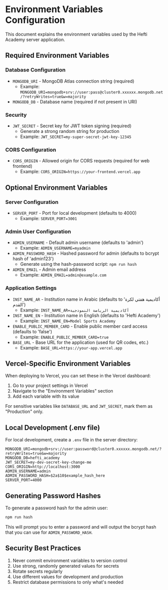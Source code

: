 # Environment Variables Configuration

This document explains the environment variables used by the Hefti Academy server application.

## Required Environment Variables

### Database Configuration
- `MONGODB_URI` - MongoDB Atlas connection string (required)
  - Example: `MONGODB_URI=mongodb+srv://user:pass@cluster0.xxxxxx.mongodb.net/?retryWrites=true&w=majority`
- `MONGODB_DB` - Database name (required if not present in URI)

### Security
- `JWT_SECRET` - Secret key for JWT token signing (required)
  - Generate a strong random string for production
  - Example: `JWT_SECRET=my-super-secret-jwt-key-12345`

### CORS Configuration
- `CORS_ORIGIN` - Allowed origin for CORS requests (required for web frontend)
  - Example: `CORS_ORIGIN=https://your-frontend.vercel.app`

## Optional Environment Variables

### Server Configuration
- `SERVER_PORT` - Port for local development (defaults to 4000)
  - Example: `SERVER_PORT=3001`

### Admin User Configuration
- `ADMIN_USERNAME` - Default admin username (defaults to 'admin')
  - Example: `ADMIN_USERNAME=myadmin`
- `ADMIN_PASSWORD_HASH` - Hashed password for admin (defaults to bcrypt hash of 'admin123')
  - Generate using the hash-password script: `npm run hash`
- `ADMIN_EMAIL` - Admin email address
  - Example: `ADMIN_EMAIL=admin@example.com`

### Application Settings
- `INST_NAME_AR` - Institution name in Arabic (defaults to 'أكاديمية هفتي لكرة القدم')
  - Example: `INST_NAME_AR=أكاديمية الرياضة النموذجية`
- `INST_NAME_EN` - Institution name in English (defaults to 'Hefti Academy')
  - Example: `INST_NAME_EN=Model Sports Academy`
- `ENABLE_PUBLIC_MEMBER_CARD` - Enable public member card access (defaults to 'false')
  - Example: `ENABLE_PUBLIC_MEMBER_CARD=true`
- `BASE_URL` - Base URL for the application (used for QR codes, etc.)
  - Example: `BASE_URL=https://your-app.vercel.app`

## Vercel-Specific Environment Variables

When deploying to Vercel, you can set these in the Vercel dashboard:

1. Go to your project settings in Vercel
2. Navigate to the "Environment Variables" section
3. Add each variable with its value

For sensitive variables like `DATABASE_URL` and `JWT_SECRET`, mark them as "Production" only.

## Local Development (.env file)

For local development, create a `.env` file in the server directory:

```env
MONGODB_URI=mongodb+srv://user:password@cluster0.xxxxxx.mongodb.net/?retryWrites=true&w=majority
MONGODB_DB=hefti_academy
JWT_SECRET=my-dev-secret-key-change-me
CORS_ORIGIN=http://localhost:3000
ADMIN_USERNAME=admin
ADMIN_PASSWORD_HASH=$2a$10$example_hash_here
SERVER_PORT=4000
```

## Generating Password Hashes

To generate a password hash for the admin user:

```bash
npm run hash
```

This will prompt you to enter a password and will output the bcrypt hash that you can use for `ADMIN_PASSWORD_HASH`.

## Security Best Practices

1. Never commit environment variables to version control
2. Use strong, randomly generated values for secrets
3. Rotate secrets regularly
4. Use different values for development and production
5. Restrict database permissions to only what's needed

